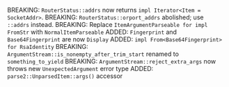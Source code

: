 BREAKING: `RouterStatus::addrs` now returns `impl Iterator<Item = SocketAddr>`.
BREAKING: `RouterStatus::orport_addrs` abolished; use `::addrs` instead.
BREAKING: Replace `ItemArgumentParseable for impl FromStr` with `NormalItemParseable`
ADDED: `Fingerprint` and `Base64Fingerprint` are now `Display`
ADDED: `impl From<Base64Fingerprint> for RsaIdentity`
BREAKING: `ArgumentStream::is_nonempty_after_trim_start` renamed to `something_to_yield`
BREAKING: `ArgumentStream::reject_extra_args` now throws new `UnexpectedArgument` error type
ADDED: `parse2::UnparsedItem::args()` accessor
